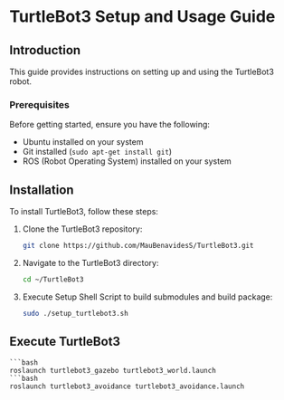 # TurtleBot3 Setup and Usage Guide

## Introduction

This guide provides instructions on setting up and using the TurtleBot3 robot.

### Prerequisites

Before getting started, ensure you have the following:

* Ubuntu installed on your system
* Git installed (`sudo apt-get install git`)
* ROS (Robot Operating System) installed on your system

## Installation

To install TurtleBot3, follow these steps:

1. Clone the TurtleBot3 repository:

   ```bash
   git clone https://github.com/MauBenavidesS/TurtleBot3.git
2. Navigate to the TurtleBot3 directory:
    ```bash
    cd ~/TurtleBot3
3. Execute Setup Shell Script to build submodules and build package:
    ```bash
    sudo ./setup_turtlebot3.sh

## Execute TurtleBot3
    ```bash
    roslaunch turtlebot3_gazebo turtlebot3_world.launch
    ```bash
    roslaunch turtlebot3_avoidance turtlebot3_avoidance.launch
